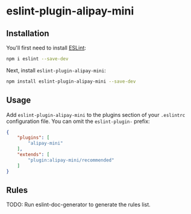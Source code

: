 # eslint-plugin-alipay-mini

## Installation

You'll first need to install [ESLint](https://eslint.org/):

```sh
npm i eslint --save-dev
```

Next, install `eslint-plugin-alipay-mini`:

```sh
npm install eslint-plugin-alipay-mini --save-dev
```

## Usage

Add `eslint-plugin-alipay-mini` to the plugins section of your `.eslintrc` configuration file. You can omit the `eslint-plugin-` prefix:

```json
{
    "plugins": [
        "alipay-mini"
    ],
    "extends": [
        "plugin:alipay-mini/recommended"
    ]
}
```




## Rules

<!-- begin auto-generated rules list -->
TODO: Run eslint-doc-generator to generate the rules list.
<!-- end auto-generated rules list -->


